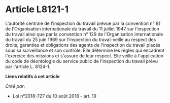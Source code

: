 # Article L8121-1

L'autorité centrale de l'inspection du travail prévue par la convention n° 81 de l'Organisation internationale du travail du
11 juillet 1947 sur l'inspection du travail ainsi que par la convention n° 129 de l'Organisation internationale du travail du
25 juin 1969 sur l'inspection du travail veille au respect des droits, garanties et obligations des agents de l'inspection du
travail placés sous sa surveillance et son contrôle. Elle détermine les règles qui encadrent l'exercice des missions et
s'assure de leur respect. Elle veille à l'application du code de déontologie du service public de l'inspection du travail
prévu par l'article L. 8124-1.

**Liens relatifs à cet article**

_Créé par_:

  - Loi n°2018-727 du 10 août 2018 - art. 19
